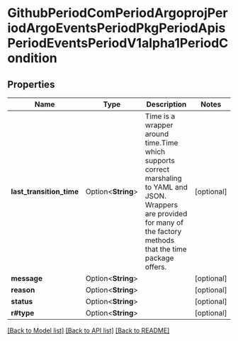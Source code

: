 # GithubPeriodComPeriodArgoprojPeriodArgoEventsPeriodPkgPeriodApisPeriodEventsPeriodV1alpha1PeriodCondition

## Properties

Name | Type | Description | Notes
------------ | ------------- | ------------- | -------------
**last_transition_time** | Option<**String**> | Time is a wrapper around time.Time which supports correct marshaling to YAML and JSON.  Wrappers are provided for many of the factory methods that the time package offers. | [optional]
**message** | Option<**String**> |  | [optional]
**reason** | Option<**String**> |  | [optional]
**status** | Option<**String**> |  | [optional]
**r#type** | Option<**String**> |  | [optional]

[[Back to Model list]](../README.md#documentation-for-models) [[Back to API list]](../README.md#documentation-for-api-endpoints) [[Back to README]](../README.md)


